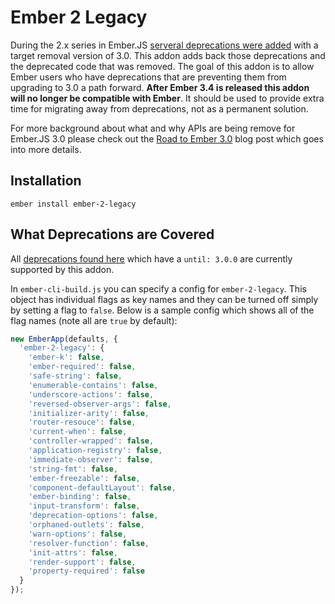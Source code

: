 # Ember 2 Legacy

During the 2.x series in Ember.JS [serveral deprecations were added](https://www.emberjs.com/deprecations/v2.x/) with a target removal version of 3.0. This addon adds back those deprecations and the deprecated code that was removed. The goal of this addon is to allow Ember users who have deprecations that are preventing them from upgrading to 3.0 a path forward. **After Ember 3.4 is released this addon will no longer be compatible with Ember**. It should be used to provide extra time for migrating away from deprecations, not as a permanent solution.

For more background about what and why APIs are being remove for Ember.JS 3.0 please check out the [Road to Ember 3.0](https://emberjs.com/blog/2017/10/03/the-road-to-ember-3-0.html#toc_api-removals-in-3-0) blog post which goes into more details.

## Installation

```
ember install ember-2-legacy
```

## What Deprecations are Covered

All [deprecations found here](https://www.emberjs.com/deprecations/v2.x/) which have a `until: 3.0.0` are currently supported by this addon.

In `ember-cli-build.js` you can specify a config for `ember-2-legacy`. This object has individual flags as key names and they can be turned off simply by setting a flag to `false`. Below is a sample config which shows all of the flag names (note all are `true` by default):

```js
new EmberApp(defaults, {
  'ember-2-legacy': {
    'ember-k': false,
    'ember-required': false,
    'safe-string': false,
    'enumerable-contains': false,
    'underscore-actions': false,
    'reversed-observer-args': false,
    'initializer-arity': false,
    'router-resouce': false,
    'current-when': false,
    'controller-wrapped': false,
    'application-registry': false,
    'immediate-observer': false,
    'string-fmt': false,
    'ember-freezable': false,
    'component-defaultLayout': false,
    'ember-binding': false,
    'input-transform': false,
    'deprecation-options': false,
    'orphaned-outlets': false,
    'warn-options': false,
    'resolver-function': false,
    'init-attrs': false,
    'render-support': false,
    'property-required': false
  }
});
```
